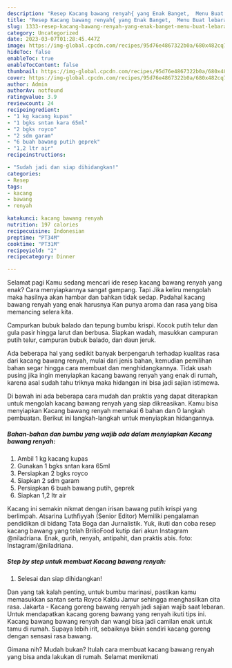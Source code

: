 ```yaml
---
description: "Resep Kacang bawang renyah{ yang Enak Banget,  Menu Buat lebaran"
title: "Resep Kacang bawang renyah{ yang Enak Banget,  Menu Buat lebaran"
slug: 1333-resep-kacang-bawang-renyah-yang-enak-banget-menu-buat-lebaran
category: Uncategorized
date: 2023-03-07T01:28:45.447Z
image: https://img-global.cpcdn.com/recipes/95d76e4867322b0a/680x482cq70/kacang-bawang-renyah-foto-resep-utama.jpg
hideToc: false
enableToc: true
enableTocContent: false
thumbnail: https://img-global.cpcdn.com/recipes/95d76e4867322b0a/680x482cq70/kacang-bawang-renyah-foto-resep-utama.jpg
cover: https://img-global.cpcdn.com/recipes/95d76e4867322b0a/680x482cq70/kacang-bawang-renyah-foto-resep-utama.jpg
author: Admin
authorAv: notfound
ratingvalue: 3.9
reviewcount: 24
recipeingredient:
- "1 kg kacang kupas"
- "1 bgks sntan kara 65ml"
- "2 bgks royco"
- "2 sdm garam"
- "6 buah bawang putih geprek"
- "1,2 ltr air"
recipeinstructions:

- "Sudah jadi dan siap dihidangkan!"
categories:
- Resep
tags:
- kacang
- bawang
- renyah

katakunci: kacang bawang renyah 
nutrition: 197 calories
recipecuisine: Indonesian
preptime: "PT34M"
cooktime: "PT31M"
recipeyield: "2"
recipecategory: Dinner

---
```



Selamat pagi Kamu sedang mencari ide resep kacang bawang renyah yang enak? Cara menyiapkannya sangat gampang. Tapi Jika keliru mengolah maka hasilnya akan hambar dan bahkan tidak sedap. Padahal kacang bawang renyah yang enak harusnya Kan punya aroma dan rasa yang bisa memancing selera kita.


Campurkan bubuk balado dan tepung bumbu krispi. Kocok putih telur dan gula pasir hingga larut dan berbusa. Siapkan wadah, masukkan campuran putih telur, campuran bubuk balado, dan daun jeruk.

Ada beberapa hal yang sedikit banyak berpengaruh terhadap kualitas rasa dari kacang bawang renyah, mulai dari jenis bahan, kemudian pemilihan bahan segar hingga cara membuat dan menghidangkannya. Tidak usah pusing jika ingin menyiapkan kacang bawang renyah yang enak di rumah, karena asal sudah tahu triknya maka hidangan ini bisa jadi sajian istimewa.


Di bawah ini ada beberapa cara mudah dan praktis yang dapat diterapkan untuk mengolah kacang bawang renyah yang siap dikreasikan. Kamu bisa menyiapkan Kacang bawang renyah memakai 6 bahan dan 0 langkah pembuatan. Berikut ini langkah-langkah untuk menyiapkan hidangannya.

<!--inarticleads1-->

##### Bahan-bahan dan bumbu yang wajib ada dalam menyiapkan Kacang bawang renyah:

1. Ambil 1 kg kacang kupas
1. Gunakan 1 bgks sntan kara 65ml
1. Persiapkan 2 bgks royco
1. Siapkan 2 sdm garam
1. Persiapkan 6 buah bawang putih, geprek
1. Siapkan 1,2 ltr air


Kacang ini semakin nikmat dengan irisan bawang putih krispi yang berlimpah. Atsarina Luthfiyyah (Senior Editor) Memiliki pengalaman pendidikan di bidang Tata Boga dan Jurnalistik. Yuk, ikuti dan coba resep kacang bawang yang telah BrilioFood kutip dari akun Instagram @niladriana. Enak, gurih, renyah, antipahit, dan praktis abis. foto: Instagram/@niladriana. 

<!--inarticleads2-->

##### Step by step untuk membuat Kacang bawang renyah:


1. Selesai dan siap dihidangkan!

Dan yang tak kalah penting, untuk bumbu marinasi, pastikan kamu memasukkan santan serta Royco Kaldu Jamur sehingga menghasilkan cita rasa. Jakarta - Kacang goreng bawang renyah jadi sajian wajib saat lebaran. Untuk mendapatkan kacang goreng bawang yang renyah ikuti tips ini. Kacang bawang bawang renyah dan wangi bisa jadi camilan enak untuk tamu di rumah. Supaya lebih irit, sebaiknya bikin sendiri kacang goreng dengan sensasi rasa bawang. 

Gimana nih? Mudah bukan? Itulah cara membuat kacang bawang renyah yang bisa anda lakukan di rumah. Selamat menikmati
